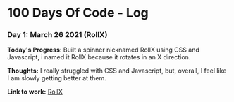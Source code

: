 # 100 Days Of Code - Log

### Day 1: March 26 2021 (RollX)


**Today's Progress**: Built a spinner nicknamed RollX using CSS and Javascript,
i named it RollX because it rotates in an X direction.

**Thoughts:** I really struggled with CSS and Javascript, but, overall, I feel like I am slowly getting better at them.

**Link to work:** [RollX](https://codepen.io/victory-lucky/full/BapKpzp)

